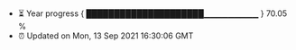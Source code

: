 - ⏳ Year progress { █████████████████████▁▁▁▁▁▁▁▁▁ } 70.05 %
- ⏰ Updated on Mon, 13 Sep 2021 16:30:06 GMT

